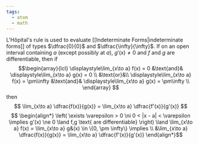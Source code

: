 ```yaml
---
tags:
  - atom
  - math
---
```

L'Hôpital's rule is used to evaluate [[Indeterminate Forms|indeterminate forms]] of types $\dfrac{0}{0}$ and $\dfrac{\infty}{\infty}$. If on an open interval containing $a$ (except possibly at $a$), $g'(x) \ne 0$ and $f$ and $g$ are differentiable, then if
$$\begin{array}{lcl}
	\displaystyle\lim_{x\to a} f(x) = 0 &\text{and}& \displaystyle\lim_{x\to a} g(x) = 0 \\
	&\text{or}&\\
	\displaystyle\lim_{x\to a} f(x) = \pm\infty &\text{and}& \displaystyle\lim_{x\to a} g(x) = \pm\infty \\
\end{array}
$$
then
$$ \lim_{x\to a} \dfrac{f(x)}{g(x)} = \lim_{x\to a} \dfrac{f'(x)}{g'(x)} $$
$$ 
\begin{align*}
	\left( \exists \varepsilon > 0 \ni 0 < |x - a| < \varepsilon \implies g'(x) \ne 0 \land f,g \text{ are differentiable} \right) \land \lim_{x\to a} f(x) = \lim_{x\to a} g&(x) \in \{0, \pm \infty\} \implies \\
	&\lim_{x\to a} \dfrac{f(x)}{g(x)} = \lim_{x\to a} \dfrac{f'(x)}{g'(x)}
\end{align*}$$